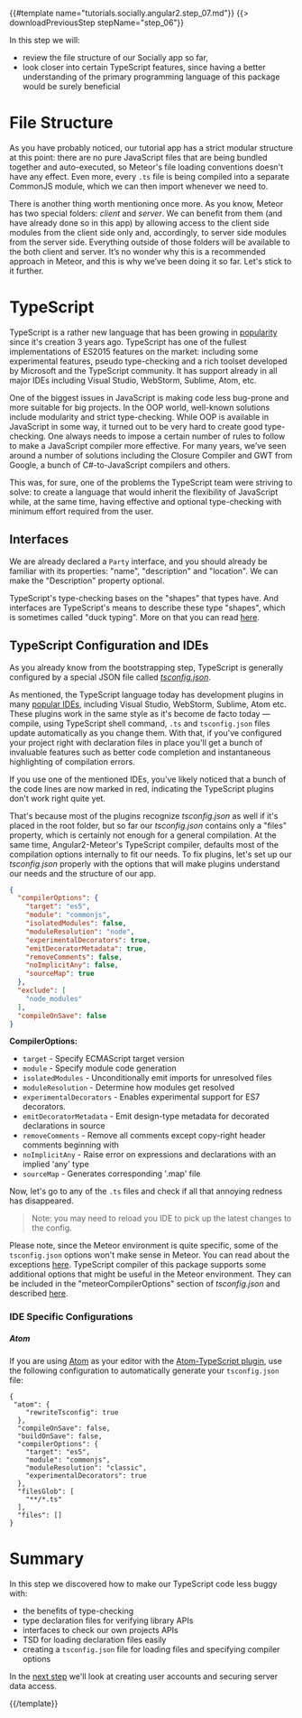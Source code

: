 {{#template name="tutorials.socially.angular2.step_07.md"}}
{{> downloadPreviousStep stepName="step_06"}}  

In this step we will:

- review the file structure of our Socially app so far,
- look closer into certain TypeScript features, since having a better understanding of the primary programming language of this package would be surely beneficial

# File Structure

As you have probably noticed, our tutorial app has a strict modular structure at this point:
there are no pure JavaScript files that are being bundled together and auto-executed, so Meteor's file loading conventions doesn't have any effect.
Even more, every `.ts` file is being compiled into a separate CommonJS module, which we can then import whenever we need to.

There is another thing worth mentioning once more. As you know, Meteor has two special folders: _client_ and _server_.
We can benefit from them (and have already done so in this app) by allowing access to the client side modules from the client side only and, accordingly, to server side modules from the server side.
Everything outside of those folders will be available to the both client and server.
It’s no wonder why this is a recommended approach in Meteor, and this is why we’ve been doing it so far.
Let's stick to it further.

# TypeScript

TypeScript is a rather new language that has been growing in [popularity](https://www.google.com/trends/explore#q=%2Fm%2F0n50hxv) since it's creation 3 years ago. TypeScript has one of the fullest implementations of ES2015 features on the market: including some experimental features, pseudo type-checking and a rich toolset developed by Microsoft and the TypeScript community. It has support already in all major IDEs including Visual Studio, WebStorm, Sublime, Atom, etc.

One of the biggest issues in JavaScript is making code less bug-prone and more suitable for big projects. In the OOP world, well-known solutions include modularity and strict type-checking. While OOP is available in JavaScript in some way, it turned out to be very hard to create good type-checking. One always needs to impose a certain number of rules to follow to make a JavaScript compiler more effective. For many years, we’ve seen around a number of solutions including the Closure Compiler and GWT from Google, a bunch of C#-to-JavaScript compilers and others.

This was, for sure, one of the problems the TypeScript team were striving to solve: to create a language that would inherit the flexibility of JavaScript while, at the same time, having effective and optional type-checking with minimum effort required from the user.

## Interfaces

We are already declared a `Party` interface, and you should already be familiar with its properties: "name", "description" and "location". We can make the "Description" property optional.

TypeScript's type-checking bases on the "shapes" that types have. And interfaces are TypeScript's means to describe these type "shapes", which is sometimes called "duck typing". More on that you can read [here](http://www.typescriptlang.org/docs/handbook/interfaces.html).

## TypeScript Configuration and IDEs

As you already know from the bootstrapping step, TypeScript is generally configured by a special JSON file called [_tsconfig.json_](https://github.com/Microsoft/typescript/wiki/tsconfig.json).

As mentioned, the TypeScript language today has development plugins in many [popular IDEs](https://github.com/Microsoft/TypeScript/wiki/TypeScript-Editor-Support), including Visual Studio, WebStorm, Sublime, Atom etc. These plugins work in the same style as it's become de facto today — compile, using TypeScript shell command, `.ts` and `tsconfig.json` files update automatically as you change them.
With that, if you've configured your project right with declaration files in place you'll get a bunch of invaluable features such as better code completion and instantaneous highlighting of compilation errors.

If you use one of the mentioned IDEs, you've likely noticed that a bunch of the code lines
are now marked in red, indicating the TypeScript plugins don't work right quite yet.

That's because most of the plugins recognize _tsconfig.json_ as well if it's placed in the root folder,
but so far our _tsconfig.json_ contains only a "files" property, which is certainly not enough for
a general compilation. At the same time, Angular2-Meteor's TypeScript compiler, defaults most of the
compilation options internally to fit our needs. To fix plugins, let's set up our _tsconfig.json_
properly with the options that will make plugins understand our needs and the structure of our app.

```json
{
  "compilerOptions": {
    "target": "es5",
    "module": "commonjs",
    "isolatedModules": false,
    "moduleResolution": "node",
    "experimentalDecorators": true,
    "emitDecoratorMetadata": true,
    "removeComments": false,
    "noImplicitAny": false,
    "sourceMap": true
  },
  "exclude": [
    "node_modules"
  ],
  "compileOnSave": false
}
```

**CompilerOptions:**

- `target` - Specify ECMAScript target version
- `module` - Specify module code generation
- `isolatedModules` - Unconditionally emit imports for unresolved files
- `moduleResolution` - Determine how modules get resolved
- `experimentalDecorators` - Enables experimental support for ES7 decorators.
- `emitDecoratorMetadata` - Emit design-type metadata for decorated declarations in source
- `removeComments` - Remove all comments except copy-right header comments beginning with
- `noImplicitAny` - Raise error on expressions and declarations with an implied 'any' type
- `sourceMap` - Generates corresponding '.map' file

Now, let's go to any of the `.ts` files and check if all that annoying redness has disappeared.

> Note: you may need to reload you IDE to pick up the latest changes to the config.

Please note, since the Meteor environment is quite specific, some of the `tsconfig.json` options won't make sense in Meteor. You can read about the exceptions [here](https://github.com/barbatus/typescript#compiler-options).
TypeScript compiler of this package supports some additional options that might be useful in the Meteor environment.
They can be included in the "meteorCompilerOptions" section of _tsconfig.json_ and described [here](https://github.com/barbatus/ts-compilers#typescript-config).

### IDE Specific Configurations

##### Atom

If you are using [Atom](atom.io) as your editor with the [Atom-TypeScript plugin](https://github.com/TypeStrong/atom-typescript), use the following configuration to automatically generate your `tsconfig.json` file:

    {
     "atom": {
        "rewriteTsconfig": true
      },
      "compileOnSave": false,
      "buildOnSave": false,
      "compilerOptions": {
        "target": "es5",
        "module": "commonjs",
        "moduleResolution": "classic",
        "experimentalDecorators": true
      },
      "filesGlob": [
        "**/*.ts"
      ],
      "files": []
    }

# Summary

In this step we discovered how to make our TypeScript code less buggy with:

- the benefits of type-checking
- type declaration files for verifying library APIs
- interfaces to check our own projects APIs
- TSD for loading declaration files easily
- creating a `tsconfig.json` file for loading files and specifying compiler options

In the [next step](/tutorials/angular2/user-accounts-authentication-and-permissions) we'll look at creating user accounts and securing server data access.

{{/template}}
